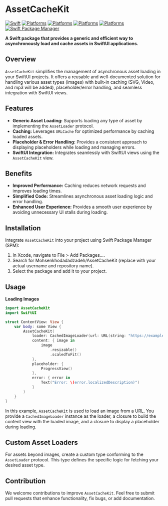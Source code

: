 # AssetCacheKit

[![Swift](https://img.shields.io/badge/Swift-6.0-orange?style=flat-square)](https://img.shields.io/badge/Swift-6.0-orange?style=flat-square)
[![Platforms](https://img.shields.io/badge/Platforms-iOS_15.0-yellow?style=flat-square)](https://img.shields.io/badge/Platforms-iOS_15.0-yellow?style=flat-square)
[![Platforms](https://img.shields.io/badge/Platforms-macOS_12.0-green?style=flat-square)](https://img.shields.io/badge/Platforms-macOS_12.0-green?style=flat-square)
[![Platforms](https://img.shields.io/badge/Platforms-tvOS_15.0-khaki?style=flat-square)](https://img.shields.io/badge/Platforms-tvOS_15.0-khaki?style=flat-square)
[![Platforms](https://img.shields.io/badge/Platforms-watchOS_8.0-red?style=flat-square)](https://img.shields.io/badge/Platforms-watchOS_8.0-red?style=flat-square)
[![Swift Package Manager](https://img.shields.io/badge/Swift_Package_Manager-compatible-orange?style=flat-square)](https://img.shields.io/badge/Swift_Package_Manager-compatible-orange?style=flat-square)

**A Swift package that provides a generic and efficient way to asynchronously load and cache assets in SwiftUI applications.**

## Overview
`AssetCacheKit` simplifies the management of asynchronous asset loading in your SwiftUI projects. It offers a reusable and well-documented solution for handling various asset types (images) with built-in caching (SVG, Video, and mp3 will be added), placeholder/error handling, and seamless integration with SwiftUI views.

## Features
 - **Generic Asset Loading:** Supports loading any type of asset by implementing the `AssetLoader` protocol.
 - **Caching:** Leverages `URLCache` for optimized performance by caching loaded assets.
 - **Placeholder & Error Handling:** Provides a consistent approach to displaying placeholders while loading and managing errors.
 - **SwiftUI Integration:** Integrates seamlessly with SwiftUI views using the `AssetCacheKit` view.

## Benefits
 - **Improved Performance:** Caching reduces network requests and improves loading times.
 - **Simplified Code:** Streamlines asynchronous asset loading logic and error handling.
 - **Enhanced User Experience:** Provides a smooth user experience by avoiding unnecessary UI stalls during loading.

## Installation
Integrate `AssetCacheKit` into your project using Swift Package Manager (SPM):
1. In Xcode, navigate to File > Add Packages....
2. Search for Mohsenkhodadadzadeh/AssetCacheKit (replace with your actual username and repository name).
3. Select the package and add it to your project.

## Usage
**Loading Images**
```Swift
import AssetCacheKit
import SwiftUI

struct ContentView: View {
    var body: some View {
        AssetCacheKit(
            loader: CachedImageLoader(url: URL(string: "https://example.com/image.png")),
            content: { image in
                image
                    .resizable()
                    .scaledToFit()
            },
            placeholder: {
                ProgressView()
            },
            error: { error in
                Text("Error: \(error.localizedDescription)")
            }
        )
    }
}
```

In this example, `AssetCacheKit` is used to load an image from a URL. You provide a `CachedImageLoader` instance as the loader, a closure to build the content view with the loaded image, and a closure to display a placeholder during loading.

## Custom Asset Loaders
For assets beyond images, create a custom type conforming to the `AssetLoader` protocol. This type defines the specific logic for fetching your desired asset type.

## Contribution
We welcome contributions to improve `AssetCacheKit`. Feel free to submit pull requests that enhance functionality, fix bugs, or add documentation.

